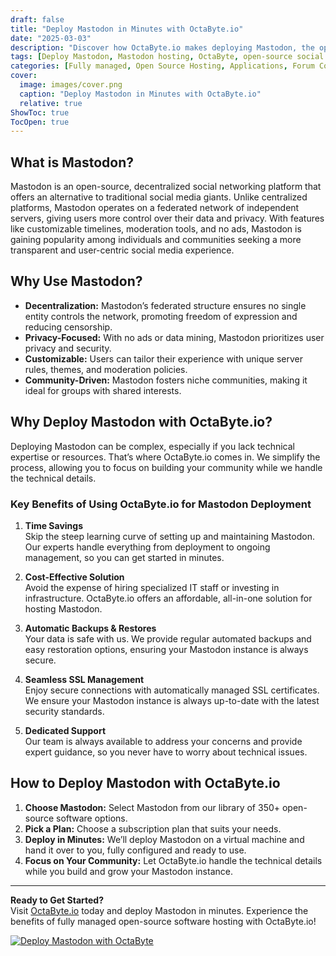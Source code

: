 ```yaml
---
draft: false
title: "Deploy Mastodon in Minutes with OctaByte.io"
date: "2025-03-03"
description: "Discover how OctaByte.io makes deploying Mastodon, the open-source social networking platform, effortless. Save time, reduce costs, and enjoy fully managed services with automatic backups, SSL management, and expert support."
tags: [Deploy Mastodon, Mastodon hosting, OctaByte, open-source social network, managed Mastodon, Mastodon deployment, Mastodon benefits, OctaByte Mastodon, Mastodon setup, Mastodon managed services]
categories: [Fully managed, Open Source Hosting, Applications, Forum Community, Fediverse]
cover:
  image: images/cover.png
  caption: "Deploy Mastodon in Minutes with OctaByte.io"
  relative: true
ShowToc: true
TocOpen: true
---
```



## What is Mastodon?

Mastodon is an open-source, decentralized social networking platform that offers an alternative to traditional social media giants. Unlike centralized platforms, Mastodon operates on a federated network of independent servers, giving users more control over their data and privacy. With features like customizable timelines, moderation tools, and no ads, Mastodon is gaining popularity among individuals and communities seeking a more transparent and user-centric social media experience.

## Why Use Mastodon?

- **Decentralization:** Mastodon’s federated structure ensures no single entity controls the network, promoting freedom of expression and reducing censorship.
- **Privacy-Focused:** With no ads or data mining, Mastodon prioritizes user privacy and security.
- **Customizable:** Users can tailor their experience with unique server rules, themes, and moderation policies.
- **Community-Driven:** Mastodon fosters niche communities, making it ideal for groups with shared interests.

## Why Deploy Mastodon with OctaByte.io?

Deploying Mastodon can be complex, especially if you lack technical expertise or resources. That’s where OctaByte.io comes in. We simplify the process, allowing you to focus on building your community while we handle the technical details.

### Key Benefits of Using OctaByte.io for Mastodon Deployment

1. **Time Savings**  
   Skip the steep learning curve of setting up and maintaining Mastodon. Our experts handle everything from deployment to ongoing management, so you can get started in minutes.

2. **Cost-Effective Solution**  
   Avoid the expense of hiring specialized IT staff or investing in infrastructure. OctaByte.io offers an affordable, all-in-one solution for hosting Mastodon.

3. **Automatic Backups & Restores**  
   Your data is safe with us. We provide regular automated backups and easy restoration options, ensuring your Mastodon instance is always secure.

4. **Seamless SSL Management**  
   Enjoy secure connections with automatically managed SSL certificates. We ensure your Mastodon instance is always up-to-date with the latest security standards.

5. **Dedicated Support**  
   Our team is always available to address your concerns and provide expert guidance, so you never have to worry about technical issues.

## How to Deploy Mastodon with OctaByte.io

1. **Choose Mastodon:** Select Mastodon from our library of 350+ open-source software options.
2. **Pick a Plan:** Choose a subscription plan that suits your needs.
3. **Deploy in Minutes:** We’ll deploy Mastodon on a virtual machine and hand it over to you, fully configured and ready to use.
4. **Focus on Your Community:** Let OctaByte.io handle the technical details while you build and grow your Mastodon instance.

---

**Ready to Get Started?**  
Visit [OctaByte.io](https://octabyte.io) today and deploy Mastodon in minutes. Experience the benefits of fully managed open-source software hosting with OctaByte.io!

[![Deploy Mastodon with OctaByte](/images/deploy-on-octabyte.png)](https://octabyte.io/fully-managed-open-source-services/applications/forum-community/mastodon)